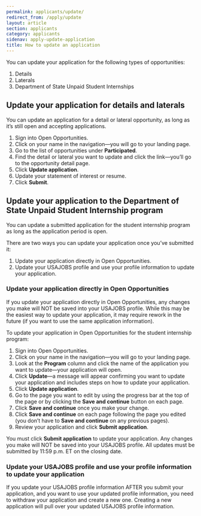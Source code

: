 ```yaml
---
permalink: applicants/update/
redirect_from: /apply/update
layout: article
section: applicants
category: applicants
sidenav: apply-update-application
title: How to update an application
---
```


You can update your application for the following types of opportunities:

1. Details
2. Laterals
3. Department of State Unpaid Student Internships

## Update your application for details and laterals

You can update an application for a detail or lateral opportunity, as long as it’s still open and accepting applications.

1. Sign into Open Opportunities.
2. Click on your name in the navigation—you will go to your landing page.
3. Go to the list of opportunities under **Participated**.
4. Find the detail or lateral you want to update and click the link—you’ll go to the opportunity detail page.
5. Click **Update application**.
6. Update your statement of interest or resume.
7. Click **Submit**.

## Update your application to the Department of State Unpaid Student Internship program

You can update a submitted application for the student internship program as long as the application period is open.

There are two ways you can update your application once you’ve submitted it:

1. Update your application directly in Open Opportunities.
2. Update your USAJOBS profile and use your profile information to update your application.

### Update your application directly in Open Opportunities

If you update your application directly in Open Opportunities, any changes you make will NOT be saved into your USAJOBS profile. While this may be the easiest way to update your application, it may require rework in the future (if you want to use the same application information).

To update your application in Open Opportunities for the student internship program:

1. Sign into Open Opportunities.
2. Click on your name in the navigation—you will go to your landing page.
3. Look at the **Program** column and click the name of the application you want to update—your application will open.
4. Click **Update**—a message will appear confirming you want to update your application and includes steps on how to update your application.
5. Click **Update application**.
6. Go to the page you want to edit by using the progress bar at the top of the page or by clicking the **Save and continue** button on each page.
7. Click **Save and continue** once you make your change.
8. Click **Save and continue** on each page following the page you edited (you don’t have to **Save and continue** on any previous pages).
9. Review your application and click **Submit application**.

You must click **Submit application** to update your application. Any changes you make will NOT be saved into your USAJOBS profile. All updates must be submitted by 11:59 p.m. ET on the closing date.

### Update your USAJOBS profile and use your profile information to update your application

If you update your USAJOBS profile information AFTER you submit your application, and you want to use your updated profile information, you need to withdraw your application and create a new one. Creating a new application will pull over your updated USAJOBS profile information.
